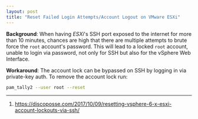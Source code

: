 ```yaml
---
layout: post
title: "Reset Failed Login Attempts/Account Logout on VMware ESXi"
---
```


**Background**: When having *ESXi*'s SSH port exposed to the internet for more than 10 minutes, chances are high that there are multiple attempts to brute force the `root` account's password. This will lead to a locked `root` account, unable to login via password, not only for SSH but also for the vSphere Web Interface.

**Workaround**: The account lock can be bypassed on SSH by logging in via private-key auth. To remove the account lock run:

```bash
pam_tally2 --user root --reset
```

---
1. <https://discoposse.com/2017/10/09/resetting-vsphere-6-x-esxi-account-lockouts-via-ssh/>
